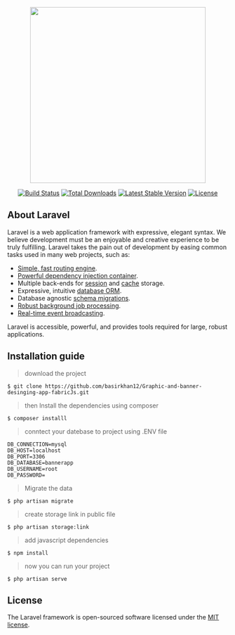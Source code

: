 <p align="center"><a href="https://laravel.com" target="_blank"><img src="https://raw.githubusercontent.com/laravel/art/master/logo-lockup/5%20SVG/2%20CMYK/1%20Full%20Color/laravel-logolockup-cmyk-red.svg" width="400"></a></p>

<p align="center">
<a href="https://travis-ci.org/laravel/framework"><img src="https://travis-ci.org/laravel/framework.svg" alt="Build Status"></a>
<a href="https://packagist.org/packages/laravel/framework"><img src="https://img.shields.io/packagist/dt/laravel/framework" alt="Total Downloads"></a>
<a href="https://packagist.org/packages/laravel/framework"><img src="https://img.shields.io/packagist/v/laravel/framework" alt="Latest Stable Version"></a>
<a href="https://packagist.org/packages/laravel/framework"><img src="https://img.shields.io/packagist/l/laravel/framework" alt="License"></a>
</p>

## About Laravel

Laravel is a web application framework with expressive, elegant syntax. We believe development must be an enjoyable and creative experience to be truly fulfilling. Laravel takes the pain out of development by easing common tasks used in many web projects, such as:

- [Simple, fast routing engine](https://laravel.com/docs/routing).
- [Powerful dependency injection container](https://laravel.com/docs/container).
- Multiple back-ends for [session](https://laravel.com/docs/session) and [cache](https://laravel.com/docs/cache) storage.
- Expressive, intuitive [database ORM](https://laravel.com/docs/eloquent).
- Database agnostic [schema migrations](https://laravel.com/docs/migrations).
- [Robust background job processing](https://laravel.com/docs/queues).
- [Real-time event broadcasting](https://laravel.com/docs/broadcasting).

Laravel is accessible, powerful, and provides tools required for large, robust applications.

## Installation guide
 > download the project
 ```
 $ git clone https://github.com/basirkhan12/Graphic-and-banner-desinging-app-fabricJs.git
 ```
 > then Install the dependencies using composer
 ```
$ composer installl
 ```
> conntect your datebase to project using .ENV file 
 ```
DB_CONNECTION=mysql
DB_HOST=localhost
DB_PORT=3306
DB_DATABASE=bannerapp
DB_USERNAME=root
DB_PASSWORD=
 ```
 > Migrate the data 
 ```
 $ php artisan migrate
 ```
 >create storage link in public file
 ```
 $ php artisan storage:link
 ```

 >add javascript dependencies 
 ```
 $ npm install
 ```

 
 >now you can run your project 
 ```
 $ php artisan serve
 ```

## License

The Laravel framework is open-sourced software licensed under the [MIT license](https://opensource.org/licenses/MIT).

